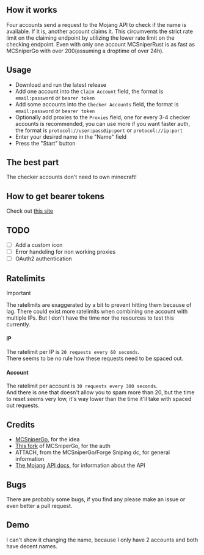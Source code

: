 ## How it works
Four accounts send a request to the Mojang API to check if the name is available. If it is, another account claims it. This circumvents the strict rate limit on the claiming endpoint by utilizing the lower rate limit on the checking endpoint. Even with only one account MCSniperRust is as fast as MCSniperGo with over 200(assuming a droptime of over 24h).

## Usage
- Download and run the latest release
- Add one account into the `Claim Account` field, the format is `email:password` or `bearer token`
- Add some accounts into the `Checker Accounts` field, the format is `email:password` or `bearer token`
- Optionally add proxies to the `Proxies` field, one for every 3-4 checker accounts is recommended, you can use more if you want faster auth, the format is `protocol://user:pass@ip:port` or `protocol://ip:port`
- Enter your desired name in the "Name" field
- Press the "Start" button

## The best part
The checker accounts don't need to own minecraft!

## How to get bearer tokens
Check out [this site](https://kqzz.github.io/mc-bearer-token/)

## TODO
- [ ] Add a custom icon
- [ ] Error handeling for non working proxies
- [ ] OAuth2 authentication

## Ratelimits
> [!IMPORTANT]
> The ratelimits are exaggerated by a bit to prevent hitting them because of lag. There could exist more ratelimits when combining one account with multiple IPs. But I don't have the time nor the resources to test this currently.
#### IP
The ratelimit per IP is `20 requests every 60 seconds`.  
There seems to be no rule how these requests need to be spaced out.

#### Account
The ratelimit per account is `30 requests every 300 seconds`.  
And there is one that doesn't allow you to spam more than 20, but the time to reset seems very low, it's way lower than the time it'll take with spaced out requests.

## Credits
- [MCSniperGo](https://github.com/Kqzz/MCsniperGO), for the idea
- [This fork](https://github.com/impliedgg/MCsniperGO) of MCSniperGo, for the auth
- ATTACH, from the MCSniperGo/Forge Sniping dc, for general information
- [The Mojang API docs](https://mojang-api-docs.gapple.pw/), for information about the API

## Bugs
There are probably some bugs, if you find any please make an issue or even better a pull request.

## Demo

I can't show it changing the name, because I only have 2 accounts and both have decent names.